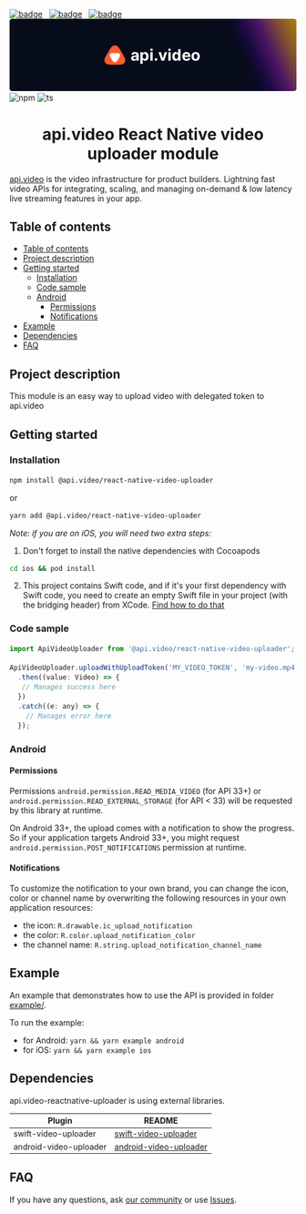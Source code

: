 <!--<documentation_excluded>-->
[![badge](https://img.shields.io/twitter/follow/api_video?style=social)](https://twitter.com/intent/follow?screen_name=api_video) &nbsp; [![badge](https://img.shields.io/github/stars/apivideo/api.video-reactnative-uploader?style=social)](https://github.com/apivideo/api.video-reactnative-uploader) &nbsp; [![badge](https://img.shields.io/discourse/topics?server=https%3A%2F%2Fcommunity.api.video)](https://community.api.video)
![](https://github.com/apivideo/.github/blob/main/assets/apivideo_banner.png)
![npm](https://img.shields.io/npm/v/@api.video/react-native-video-uploader) ![ts](https://badgen.net/badge/-/TypeScript/blue?icon=typescript&label)

<h1 align="center">api.video React Native video uploader module</h1>

[api.video](https://api.video) is the video infrastructure for product builders. Lightning fast video APIs for integrating, scaling, and managing on-demand & low latency live streaming features in your app.

## Table of contents

- [Table of contents](#table-of-contents)
- [Project description](#project-description)
- [Getting started](#getting-started)
  - [Installation](#installation)
  - [Code sample](#code-sample)
  - [Android](#android)
    - [Permissions](#permissions)
    - [Notifications](#notifications)
- [Example](#example)
- [Dependencies](#dependencies)
- [FAQ](#faq)

<!--</documentation_excluded>-->
<!--<documentation_only>
---
title: api.video React Native video uploader
meta: 
  description: The official api.video React Native video uploader for api.video. [api.video](https://api.video/) is the video infrastructure for product builders. Lightning fast video APIs for integrating, scaling, and managing on-demand & low latency live streaming features in your app.
---

# api.video React Native video uploader

[api.video](https://api.video/) is the video infrastructure for product builders. Lightning fast video APIs for integrating, scaling, and managing on-demand & low latency live streaming features in your app.

</documentation_only>-->
## Project description

This module is an easy way to upload video with delegated token to api.video

## Getting started

### Installation

```sh
npm install @api.video/react-native-video-uploader
```

or

```sh
yarn add @api.video/react-native-video-uploader
```

_Note: if you are on iOS, you will need two extra steps:_

1. Don't forget to install the native dependencies with Cocoapods

```sh
cd ios && pod install
```

2. This project contains Swift code, and if it's your first dependency with Swift code, you need to create an empty Swift file in your project (with the bridging header) from XCode. [Find how to do that](https://github.com/apivideo/api.video-reactnative-uploader/blob/main/docss/install_swift_dependency.md)

### Code sample

```js
import ApiVideoUploader from '@api.video/react-native-video-uploader';

ApiVideoUploader.uploadWithUploadToken('MY_VIDEO_TOKEN', 'my-video.mp4')
  .then((value: Video) => {
   // Manages success here
  })
  .catch((e: any) => {
    // Manages error here
  });
```

### Android

#### Permissions

Permissions `android.permission.READ_MEDIA_VIDEO` (for API 33+) or `android.permission.READ_EXTERNAL_STORAGE` (for API < 33) will be requested by this library at runtime.

On Android 33+, the upload comes with a notification to show the progress. So if your application targets Android 33+, you might request `android.permission.POST_NOTIFICATIONS` permission at runtime.

#### Notifications

To customize the notification to your own brand, you can change the icon, color or channel name by overwriting the following resources in your own application resources:
  - the icon: `R.drawable.ic_upload_notification`
  - the color: `R.color.upload_notification_color`
  - the channel name: `R.string.upload_notification_channel_name`


## Example

An example that demonstrates how to use the API is provided in folder [example/](https://github.com/apivideo/api.video-reactnative-uploader/tree/main/example).

To run the example:
  - for Android:
`yarn && yarn example android`
  - for iOS:
`yarn && yarn example ios`

## Dependencies

api.video-reactnative-uploader is using external libraries.

| Plugin                 | README                   |
| ---------------------- | ------------------------ |
| swift-video-uploader   | [swift-video-uploader]   |
| android-video-uploader | [android-video-uploader] |

## FAQ

If you have any questions, ask [our community](https://community.api.video) or use [Issues].

[//]: # "These are reference links used in the body of this note and get stripped out when the markdown processor does its job. There is no need to format nicely because it shouldn't be seen. Thanks SO - http://stackoverflow.com/questions/4823468/store-comments-in-markdown-syntax"
[swift-video-uploader]: https://github.com/apivideo/api.video-swift-uploader
[android-video-uploader]: https://github.com/apivideo/api.video-android-uploader
[issues]: https://github.com/apivideo/api.video-reactnative-uploader/issues
